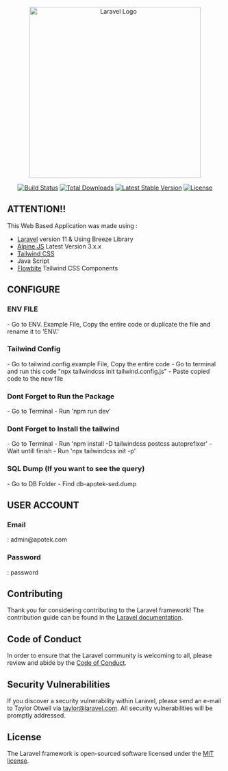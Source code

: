 <p align="center"><a href="https://laravel.com" target="_blank"><img src="https://raw.githubusercontent.com/laravel/art/master/logo-lockup/5%20SVG/2%20CMYK/1%20Full%20Color/laravel-logolockup-cmyk-red.svg" width="400" alt="Laravel Logo"></a></p>

<p align="center">
<a href="https://github.com/laravel/framework/actions"><img src="https://github.com/laravel/framework/workflows/tests/badge.svg" alt="Build Status"></a>
<a href="https://packagist.org/packages/laravel/framework"><img src="https://img.shields.io/packagist/dt/laravel/framework" alt="Total Downloads"></a>
<a href="https://packagist.org/packages/laravel/framework"><img src="https://img.shields.io/packagist/v/laravel/framework" alt="Latest Stable Version"></a>
<a href="https://packagist.org/packages/laravel/framework"><img src="https://img.shields.io/packagist/l/laravel/framework" alt="License"></a>
</p>

## ATTENTION!!
This Web Based Application was made using :
- <a href="https://laravel.com/">Laravel</a> version 11 & Using Breeze Library
- <a href="https://alpinejs.dev/">Alpine JS</a> Latest Version 3.x.x
- <a href="https://tailwindcss.com/">Tailwind CSS</a>
- Java Script
- <a href="https://flowbite.com/">Flowbite</a> Tailwind CSS Components

## CONFIGURE
<h3>ENV FILE</h3>
- Go to ENV. Example File, Copy the entire code or duplicate the file and rename it to 'ENV.'

<h3>Tailwind Config</h3>
- Go to tailwind.config.example File, Copy the entire code
- Go to terminal and run this code "npx tailwindcss init tailwind.config.js"
- Paste copied code to the new file

<h3>Dont Forget to Run the Package</h3>
- Go to Terminal
- Run 'npm run dev'

<h3>Dont Forget to Install the tailwind</h3>
- Go to Terminal
- Run 'npm install -D tailwindcss postcss autoprefixer'
- Wait untill finish
- Run 'npx tailwindcss init -p'

<h3>SQL Dump (If you want to see the query)</h3>
- Go to DB Folder
- Find db-apotek-sed.dump

## USER ACCOUNT
<h3>Email</h3> : admin@apotek.com
<h3>Password</h3> : password

## Contributing

Thank you for considering contributing to the Laravel framework! The contribution guide can be found in the [Laravel documentation](https://laravel.com/docs/contributions).

## Code of Conduct

In order to ensure that the Laravel community is welcoming to all, please review and abide by the [Code of Conduct](https://laravel.com/docs/contributions#code-of-conduct).

## Security Vulnerabilities

If you discover a security vulnerability within Laravel, please send an e-mail to Taylor Otwell via [taylor@laravel.com](mailto:taylor@laravel.com). All security vulnerabilities will be promptly addressed.

## License

The Laravel framework is open-sourced software licensed under the [MIT license](https://opensource.org/licenses/MIT).
